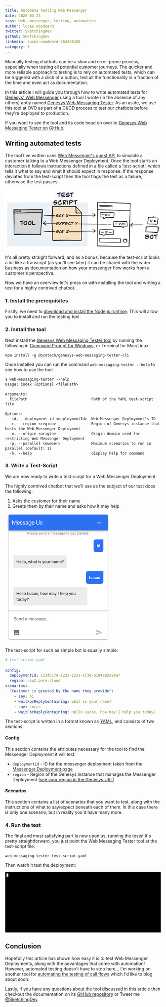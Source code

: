 ```yaml
---
title: Automate testing Web Messenger
date: 2022-03-23
tags: web, messenger, testing, automation
author: lucas.woodward
twitter: SketchingDev
github: SketchingDev
linkedin: lucas-woodward-264388108
category: 6
---
```


Manually testing chatbots can be a slow and error-prone process, especially when testing all potential customer journeys.
The quicker and more reliable approach to testing is to rely on automated tests, which can be triggered with a
click of a button, test all the functionality in a fraction of the time and even act as documentation.

In this article I will guide you through how to write automated tests for [Genesys' Web Messenger](https://help.mypurecloud.com/articles/about-web-messaging/)
using a tool I wrote (in the absence of any others) aptly named [Genesys Web Messaging Tester](https://github.com/ovotech/genesys-web-messaging-tester#readme).
As an aside, we use this tool at OVO as part of a CI/CD process to test our chatbots before they're deployed to
production.

If you want to see the tool and its code head on over to [Genesys Web Messaging Tester on GitHub](https://github.com/ovotech/genesys-web-messaging-tester#readme).

## Writing automated tests

The tool I've written uses [Web Messenger's guest API](https://developer.genesys.cloud/api/digital/webmessaging/websocketapi)
to simulate a customer talking to a Web Messenger Deployment. Once the tool starts an interaction it follows
instructions defined in a file called a 'test-script', which tells it what to say and what it should expect in response.
If the response deviates from the test-script then the tool flags the test as a failure, otherwise the test passes.

![Diagram showing tool using test-script to test Genesys Web Messenger](diagram-of-tool-using-test-script-to-test-web-messenger.png)

It's all pretty straight forward, and as a bonus, because the test-script looks a lot like a transcript (as you'll see
later) it can be shared with the wider business as documentation on how your messenger flow works from a customer's
perspective.

Now we have an overview let's press on with installing the tool and writing a test for a highly contrived chatbot...

### 1. Install the prerequisites

Firstly, we need to [download and install the Node.js runtime](https://nodejs.org/en/download/). This will allow you to
install and run the testing tool.

### 2. Install the tool
Next install the [Genesys Web Messaging Tester tool](https://github.com/ovotech/genesys-web-messaging-tester#readme) by
running the following in [Command Prompt for Windows](https://www.howtogeek.com/235101/10-ways-to-open-the-command-prompt-in-windows-10/),
or Terminal for Mac/Linux:

```shell
npm install -g @ovotech/genesys-web-messaging-tester-cli
```

Once installed you can run the command `web-messaging-tester --help` to see how to use the tool.

```
$ web-messaging-tester --help
Usage: index [options] <filePath>

Arguments:
  filePath                             Path of the YAML test-script file

Options:
  -id, --deployment-id <deploymentId>  Web Messenger Deployment's ID
  -r, --region <region>                Region of Genesys instance that hosts the Web Messenger Deployment
  -o, --origin <origin>                Origin domain used for restricting Web Messenger Deployment
  -p, --parallel <number>              Maximum scenarios to run in parallel (default: 1)
  -h, --help                           display help for command
```

### 3. Write a Test-Script

We are now ready to write a test-script for a Web Messenger Deployment.

The highly contrived chatbot that we'll use as the subject of our test does the following:
1. Asks the customer for their name
2. Greets them by their name and asks how it may help

![Web Messenger Conversation](web-messenger-conversation.png)

The test-script for such as simple bot is equally simple:
```yaml
# test-script.yaml

config:
  deploymentId: 12345c7d-123a-123a-1f3d-a104e02a86a7
  region: usw2.pure.cloud
scenarios:
  "Customer is greeted by the name they provide":
    - say: hi
    - waitForReplyContaining: what is your name?
    - say: Lucas
    - waitForReplyContaining: Hello Lucas, how may I help you today?
```

The test-script is written in a format known as [YAML](https://en.wikipedia.org/wiki/YAML), and consists of two
sections:

#### Config
This section contains the attributes necessary for the tool to find the Messenger Deployment it will test:
* `deploymentId` - ID for the messenger deployment taken from the [Messenger Deployment page](https://help.mypurecloud.com/articles/deploy-messenger/)
* `region` - Region of the Genesys instance that manages the Messenger Deployment ([see your region in the Genesys URL](https://help.mypurecloud.com/faqs/how-do-i-select-my-region/))

#### Scenarios
This section contains a list of scenarios that you want to test, along with the instructions of what to say/expect
beneath each of them. In this case there is only one scenario, but in reality you'd have many more.

### 4. Run the test

The final and most satisfying part is now upon us, running the tests! It's pretty straightforward, you just point the
Web Messaging Tester tool at the test-script file:

```shell
web-messaging-tester test-script.yaml
```

Then watch it test the deployment:

![Recording of Web Messenger test](terminal-recording.gif)

## Conclusion

Hopefully this article has shown how easy it is to test Web Messenger Deployments, along with the advantages that come
with automation! However, automated testing doesn't have to stop here... I'm working on another tool for 
[automating the testing of call flows](https://sketchingdev.co.uk/blog/automating-how-ivr-call-flows-are-tested.html)
which I'd like to blog about soon.

Lastly, if you have any questions about the tool discussed in this article then checkout the documentation on
its [GitHub repository](https://github.com/ovotech/genesys-web-messaging-tester#readme) or Tweet me [@SketchingDev](https://twitter.com/sketchingdev).
